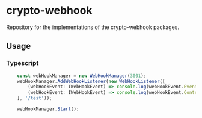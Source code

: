# crypto-webhook
Repository for the implementations of the crypto-webhook packages.
## Usage
### Typescript
```Typescript
    const webHookManager = new WebHookManager(3001);
    webHookManager.AddWebHookListener(new WebHookListener([
        (webHookEvent: IWebHookEvent) => console.log(webHookEvent.Event),
        (webHookEvent: IWebHookEvent) => console.log(webHookEvent.Content)
    ], '/test'));

    webHookManager.Start();
 ```
